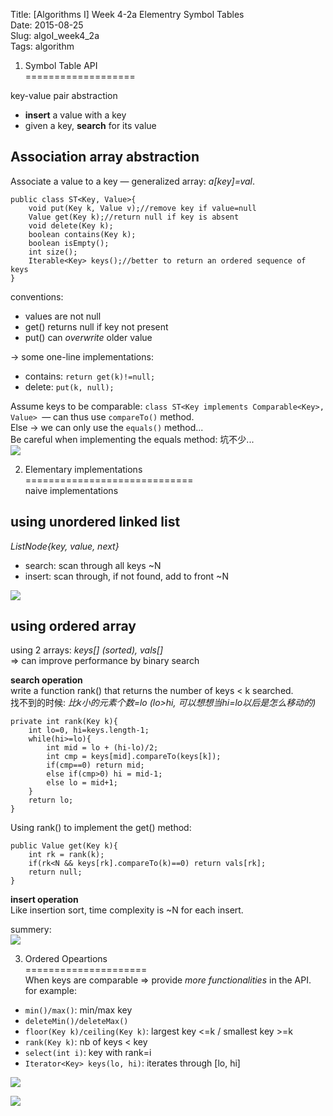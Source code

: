Title: [Algorithms I] Week 4-2a Elementry Symbol Tables   
Date: 2015-08-25   
Slug:  algoI_week4_2a      
Tags: algorithm   
   
1. Symbol Table API   
===================   
   
key-value pair abstraction    
   
* **insert** a value with a key   
* given a key, **search** for its value   
   
   
Association array abstraction   
-----------------------------   
Associate a value to a key — generalized array: *a[key]=val*.    
   
	public class ST<Key, Value>{   
		void put(Key k, Value v);//remove key if value=null   
		Value get(Key k);//return null if key is absent   
		void delete(Key k);   
		boolean contains(Key k);   
		boolean isEmpty();   
		int size();   
		Iterable<Key> keys();//better to return an ordered sequence of keys   
	}   
   
   
conventions:    
   
* values are not null   
* get() returns null if key not present   
* put() can *overwrite* older value   
   
   
→ some one-line implementations:    
   
* contains: ``return get(k)!=null;``   
* delete: ``put(k, null);``   
   
   
Assume keys to be comparable: ``class ST<Key implements Comparable<Key>, Value> ``— can thus use ``compareTo()`` method.    
Else →  we can only use the ``equals()`` method...    
Be careful when implementing the equals method: 坑不少...    
![](file:///home/wx/Dropbox/ZIM_NOTES/0._TmpNotes/Algorithms%2C_4th_ed/Week_4-2a_Elementry_Symbol_Tables/pasted_image.png)   
   
   
2. Elementary implementations   
=============================   
naive implementations   
   
using unordered linked list   
---------------------------   
*ListNode{key, value, next}*   
   
* search: scan through all keys ~N   
* insert: scan through, if not found, add to front ~N   
   
![](file:///home/wx/Dropbox/ZIM_NOTES/0._TmpNotes/Algorithms%2C_4th_ed/Week_4-2a_Elementry_Symbol_Tables/pasted_image001.png)   
   
using ordered array   
-------------------   
using 2 arrays: *keys[] (sorted), vals[]*   
⇒ can improve performance by binary search   
   
**search operation**   
write a function rank() that returns the number of keys < k searched.    
找不到的时候: *比k小的元素个数=lo (lo>hi, 可以想想当hi=lo以后是怎么移动的)*   
   
	private int rank(Key k){   
		int lo=0, hi=keys.length-1;   
		while(hi>=lo){   
			int mid = lo + (hi-lo)/2;   
			int cmp = keys[mid].compareTo(keys[k]);   
			if(cmp==0) return mid;   
			else if(cmp>0) hi = mid-1;   
			else lo = mid+1;   
		}   
		return lo;   
	}   
   
   
Using rank() to implement the get() method:    
   
	public Value get(Key k){   
		int rk = rank(k);   
		if(rk<N && keys[rk].compareTo(k)==0) return vals[rk];   
		return null;   
	}   
   
   
**insert operation**   
Like insertion sort, time complexity is ~N for each insert.    
   
summery:    
![](file:///home/wx/Dropbox/ZIM_NOTES/0._TmpNotes/Algorithms%2C_4th_ed/Week_4-2a_Elementry_Symbol_Tables/pasted_image002.png)   
   
3. Ordered Opeartions   
=====================   
When keys are comparable ⇒ provide *more functionalities* in the API.    
for example:    
   
* ``min()/max()``: min/max key   
* ``deleteMin()/deleteMax()``   
* ``floor(Key k)/ceiling(Key k)``: largest key <=k / smallest key >=k   
* ``rank(Key k)``: nb of keys < key   
* ``select(int i)``: key with rank=i   
* ``Iterator<Key> keys(lo, hi)``: iterates through [lo, hi]   
   
   
![](file:///home/wx/Dropbox/ZIM_NOTES/0._TmpNotes/Algorithms%2C_4th_ed/Week_4-2a_Elementry_Symbol_Tables/pasted_image004.png)   
   
![](file:///home/wx/Dropbox/ZIM_NOTES/0._TmpNotes/Algorithms%2C_4th_ed/Week_4-2a_Elementry_Symbol_Tables/pasted_image003.png)   
   
